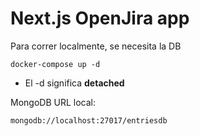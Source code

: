 # Next.js OpenJira app
Para correr localmente, se necesita la DB

```
docker-compose up -d
```
* El -d significa __detached__

MongoDB URL local: 

```
mongodb://localhost:27017/entriesdb
```
